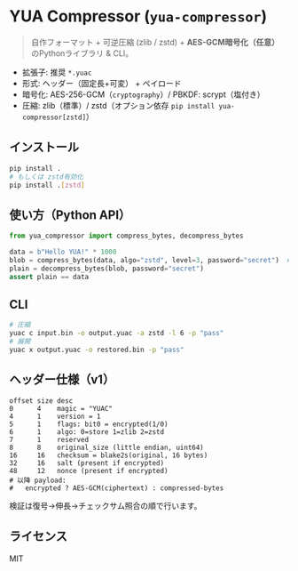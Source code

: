 # YUA Compressor (`yua-compressor`)

> 自作フォーマット + 可逆圧縮 (zlib / zstd) + **AES-GCM暗号化（任意）** のPythonライブラリ & CLI。

- 拡張子: 推奨 `*.yuac`
- 形式: ヘッダー（固定長+可変） + ペイロード
- 暗号化: AES-256-GCM（`cryptography`）/ PBKDF: scrypt（塩付き）
- 圧縮: zlib（標準）/ zstd（オプション依存 `pip install yua-compressor[zstd]`）

## インストール
```bash
pip install .
# もしくは zstd有効化
pip install .[zstd]
```

## 使い方（Python API）
```python
from yua_compressor import compress_bytes, decompress_bytes

data = b"Hello YUA!" * 1000
blob = compress_bytes(data, algo="zstd", level=3, password="secret")  # bytes -> .yuac相当
plain = decompress_bytes(blob, password="secret")
assert plain == data
```

## CLI
```bash
# 圧縮
yuac c input.bin -o output.yuac -a zstd -l 6 -p "pass"
# 展開
yuac x output.yuac -o restored.bin -p "pass"
```

## ヘッダー仕様（v1）
```
offset size desc
0      4    magic = "YUAC"
4      1    version = 1
5      1    flags: bit0 = encrypted(1/0)
6      1    algo: 0=store 1=zlib 2=zstd
7      1    reserved
8      8    original_size (little endian, uint64)
16     16   checksum = blake2s(original, 16 bytes)
32     16   salt (present if encrypted)
48     12   nonce (present if encrypted)
# 以降 payload:
#   encrypted ? AES-GCM(ciphertext) : compressed-bytes
```
検証は復号→伸長→チェックサム照合の順で行います。

## ライセンス
MIT
